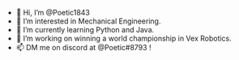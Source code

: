 - 👋 Hi, I’m @Poetic1843
- 👀 I’m interested in Mechanical Engineering.
- 🌱 I’m currently learning Python and Java.
- 💞️ I’m working on winning a world championship in Vex Robotics.
- 📫 DM me on discord at @Poetic#8793 !

<!---
Poetic1843/Poetic1843 is a ✨ special ✨ repository because its `README.md` (this file) appears on your GitHub profile.
You can click the Preview link to take a look at your changes.
--->
